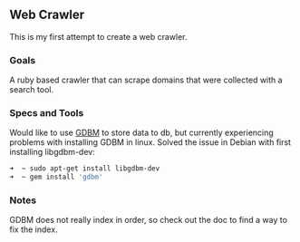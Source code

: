 ## Web Crawler

This is my first attempt to create a web crawler.

### Goals

A ruby based crawler that can scrape domains that were collected with a search tool.

### Specs and Tools

Would like to use [GDBM](http://ruby-doc.org/stdlib-2.4.2/libdoc/gdbm/rdoc/GDBM.html) to store data to db, but currently experiencing problems with installing GDBM in linux.
Solved the issue in Debian with first installing libgdbm-dev:

```bash
➜  ~ sudo apt-get install libgdbm-dev
➜  ~ gem install 'gdbm'
```

### Notes

GDBM does not really index in order, so check out the doc to find a way to fix the index.
